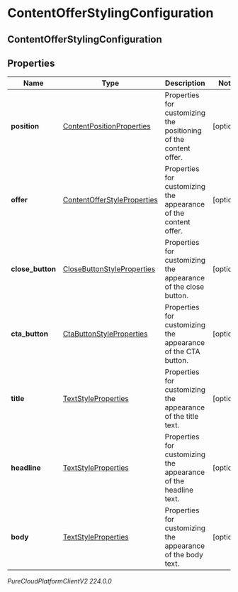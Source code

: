 # ContentOfferStylingConfiguration

## ContentOfferStylingConfiguration

## Properties

|Name | Type | Description | Notes|
|------------ | ------------- | ------------- | -------------|
| **position** | [ContentPositionProperties](ContentPositionProperties) | Properties for customizing the positioning of the content offer. | [optional] |
| **offer** | [ContentOfferStyleProperties](ContentOfferStyleProperties) | Properties for customizing the appearance of the content offer. | [optional] |
| **close_button** | [CloseButtonStyleProperties](CloseButtonStyleProperties) | Properties for customizing the appearance of the close button. | [optional] |
| **cta_button** | [CtaButtonStyleProperties](CtaButtonStyleProperties) | Properties for customizing the appearance of the CTA button. | [optional] |
| **title** | [TextStyleProperties](TextStyleProperties) | Properties for customizing the appearance of the title text. | [optional] |
| **headline** | [TextStyleProperties](TextStyleProperties) | Properties for customizing the appearance of the headline text. | [optional] |
| **body** | [TextStyleProperties](TextStyleProperties) | Properties for customizing the appearance of the body text. | [optional] |



_PureCloudPlatformClientV2 224.0.0_
